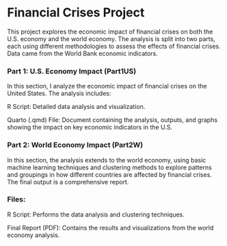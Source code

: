 # Financial Crises Project

This project explores the economic impact of financial crises on both the U.S. economy and the world economy. The analysis is split into two parts, each using different methodologies to assess the effects of financial crises. Data came from the World Bank economic indicators.

### Part 1: U.S. Economy Impact (Part1US)

In this section, I analyze the economic impact of financial crises on the United States. The analysis includes:

R Script: Detailed data analysis and visualization.

Quarto (.qmd) File: Document containing the analysis, outputs, and graphs showing the impact on key economic indicators in the U.S.

### Part 2: World Economy Impact (Part2W)

In this section, the analysis extends to the world economy, using basic machine learning techniques and clustering methods to explore patterns and groupings in how different countries are affected by financial crises. The final output is a comprehensive report.

### Files:

R Script: Performs the data analysis and clustering techniques.

Final Report (PDF): Contains the results and visualizations from the world economy analysis.

